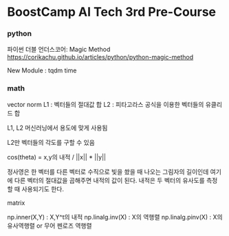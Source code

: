 <h1>BoostCamp AI Tech 3rd Pre-Course</h1>

<h3>python</h3>

파이썬 더블 언더스코어: Magic Method
https://corikachu.github.io/articles/python/python-magic-method

New Module : 
tqdm
time


<h3>math</h3>

vector
norm
L1 : 벡터들의 절대값 합
L2 : 피타고라스 공식을 이용한 벡터들의 유클리드 합

L1, L2 머신러닝에서 용도에 맞게 사용됨

L2만 벡터들의 각도를 구할 수 있음

cos(theta) = x,y의 내적 / ||x|| * ||y||

정사영은 한 벡터를 다른 벡터로 수직으로 빛을 쐈을 때 나오는 그림자의 길이인데 여기에 다른 벡터의 절대값을 곱해주면 내적의 값이 된다.
내적은 두 벡터의 유사도를 측정 할 때 사용되기도 한다.

matrix

np.inner(X,Y) : X,Y^t의 내적
np.linalg.inv(X) : X의 역행렬
np.linalg.pinv(X) : X의 유사역행렬 or 무어 펜로즈 역행렬